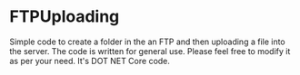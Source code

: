 # FTPUploading
Simple code to create a folder in the an FTP and then uploading a file into the server. The code is written for general use. Please feel free to modify it as per your need. It's DOT NET Core code.
